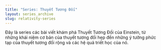```yaml
---
title: "Series: Thuyết Tương Đối"
layout: series_archive
slug: relativity-series
---
```


Đây là series các bài viết khám phá Thuyết Tương Đối của Einstein, từ những khái niệm cơ bản của thuyết tương đối hẹp đến những ý tưởng phức tạp của thuyết tương đối rộng và các hệ quả triết học của nó. 